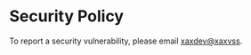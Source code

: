# Security Policy

To report a security vulnerability, please email [xaxdev@xaxvss](mailto:xaxgithub@gmail.com).
